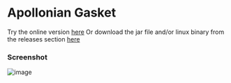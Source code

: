 # Apollonian Gasket

Try the online version [here](https://thanosfisherman.github.io/ApollonianGasket/) Or download the jar file and/or linux binary from the releases section [here](https://github.com/ThanosFisherman/ApollonianGasket/releases)

### Screenshot
![image](https://github.com/ThanosFisherman/ApollonianGasket/assets/4888330/4b14f4b7-d424-4fbe-99e3-cb8f6358a602)

